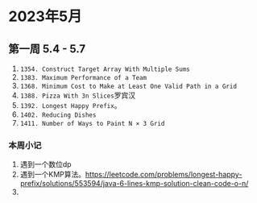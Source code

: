 # 2023年5月

## 第一周 5.4 - 5.7
1. `1354. Construct Target Array With Multiple Sums`
2. `1383. Maximum Performance of a Team`
3. `1368. Minimum Cost to Make at Least One Valid Path in a Grid`
4. `1388. Pizza With 3n Slices`罗宾汉
5. `1392. Longest Happy Prefix`。
6. `1402. Reducing Dishes`
7. `1411. Number of Ways to Paint N × 3 Grid`

### 本周小记
1. 遇到一个数位dp
2. 遇到一个KMP算法。https://leetcode.com/problems/longest-happy-prefix/solutions/553594/java-6-lines-kmp-solution-clean-code-o-n/
3. 
